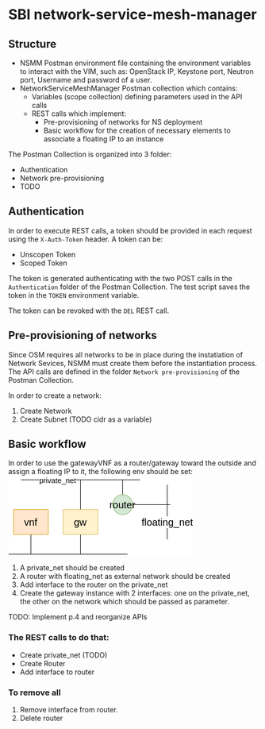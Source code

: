 # SBI network-service-mesh-manager

## Structure
- NSMM Postman environment file containing the environment variables to interact with the VIM, such as: OpenStack IP, Keystone port, Neutron port, Username and password of a user.
- NetworkServiceMeshManager Postman collection which contains:
    - Variables (scope collection) defining parameters used in the API calls
    - REST calls which implement:
        - Pre-provisioning of networks for NS deployment
        - Basic workflow for the creation of necessary elements to associate a floating IP to an instance

The Postman Collection is organized into 3 folder:
- Authentication
- Network pre-provisioning
- TODO

## Authentication
In order to execute REST calls, a token should be provided in each request using the `X-Auth-Token` header. A token can be:
- Unscopen Token
- Scoped Token

The token is generated authenticating with the two POST calls in the `Authentication` folder of the Postman Collection. The test script saves the token in the `TOKEN` environment variable.

The token can be revoked with the `DEL` REST call.

## Pre-provisioning of networks
Since OSM requires all networks to be in place during the instatiation of Network Sevices, NSMM must create them before the instantiation process.
The API calls are defined in the folder `Network pre-provisioning` of the Postman Collection.

In order to create a network:
1. Create Network
2. Create Subnet (TODO cidr as a variable)

## Basic workflow
In order to use the gatewayVNF as a router/gateway toward the outside and assign a floating IP to it, the following env should be set:
![](docs/schema.png)

1. A private_net should be created
2. A router with floating_net as external network should be created
3. Add interface to the router on the private_net
4. Create the gateway instance with 2 interfaces: one on the private_net, the other on the network which should be passed as parameter. 

TODO: Implement p.4 and reorganize APIs

### The REST calls to do that:
- Create private_net (TODO)
- Create Router
- Add interface to router

### To remove all 
1. Remove interface from router. 
2. Delete router